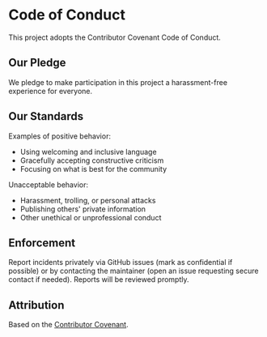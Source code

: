 # Code of Conduct

This project adopts the Contributor Covenant Code of Conduct.

## Our Pledge
We pledge to make participation in this project a harassment-free experience for everyone.

## Our Standards
Examples of positive behavior:
- Using welcoming and inclusive language
- Gracefully accepting constructive criticism
- Focusing on what is best for the community

Unacceptable behavior:
- Harassment, trolling, or personal attacks
- Publishing others' private information
- Other unethical or unprofessional conduct

## Enforcement
Report incidents privately via GitHub issues (mark as confidential if possible) or by contacting the maintainer (open an issue requesting secure contact if needed). Reports will be reviewed promptly.

## Attribution
Based on the [Contributor Covenant](https://www.contributor-covenant.org/).
